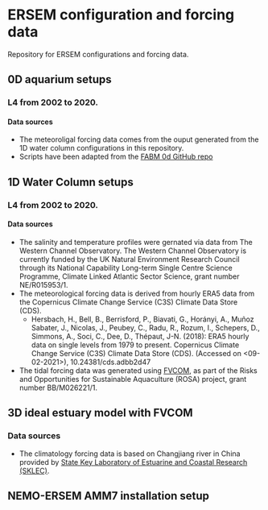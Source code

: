 # ERSEM configuration and forcing data

Repository for ERSEM configurations and forcing data.

## 0D aquarium setups

### L4 from 2002 to 2020.

#### Data sources

- The meteoroligal forcing data comes from the ouput generated from the 1D water column configurations in this repository.
- Scripts have been adapted from the [FABM 0d GitHub repo](https://github.com/fabm-model/fabm/tree/master/testcases/0d)

## 1D Water Column setups

### L4 from 2002 to 2020.

#### Data sources
- The salinity and temperature profiles were gernated via data from The Western Channel Observatory. The Western Channel Observatory is currently funded by the UK Natural Environment Research Council through its National Capability Long-term Single Centre Science Programme, Climate Linked Atlantic Sector Science, grant number NE/R015953/1.
- The meteorological forcing data is derived from hourly ERA5 data from the Copernicus Climate Change Service (C3S) Climate Data Store (CDS).
    - Hersbach, H., Bell, B., Berrisford, P., Biavati, G., Horányi, A., Muñoz Sabater, J., Nicolas, J., Peubey, C., Radu, R., Rozum, I., Schepers, D., Simmons, A., Soci, C., Dee, D., Thépaut, J-N. (2018): ERA5 hourly data on single levels from 1979 to present. Copernicus Climate Change Service (C3S) Climate Data Store (CDS). (Accessed on <09-02-2021>), 10.24381/cds.adbb2d47
- The tidal forcing data was generated using [FVCOM](http://fvcom.smast.umassd.edu/fvcom/), as part of the Risks and Opportunities for Sustainable Aquaculture (ROSA) project, grant number BB/M026221/1.


## 3D ideal estuary model with FVCOM

### Data sources

- The climatology forcing data is based on Changjiang river in China provided by [State Key Laboratory of Estuarine and Coastal Research (SKLEC)](http://english.sklec.ecnu.edu.cn/).

## NEMO-ERSEM AMM7 installation setup

